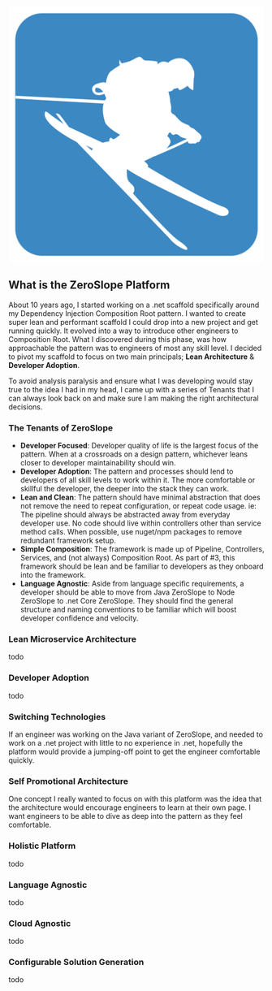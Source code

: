  ![Logo](zeroslope.png)

## What is the ZeroSlope Platform

About 10 years ago, I started working on a .net scaffold specifically around my Dependency Injection Composition Root pattern. I wanted to create super lean and performant scaffold I could drop into a new project and get running quickly. It evolved into a way to introduce other engineers to Composition Root. What I discovered during this phase, was how approachable the pattern was to engineers of most any skill level. I decided to pivot my scaffold to focus on two main principals; **Lean Architecture** & **Developer Adoption**.

To avoid analysis paralysis and ensure what I was developing would stay true to the idea I had in my head, I came up with a series of Tenants that I can always look back on and make sure I am making the right architectural decisions.

### The Tenants of ZeroSlope

* **Developer Focused**: Developer quality of life is the largest focus of the pattern. When at a crossroads on a design pattern, whichever leans closer to developer maintainability should win.
* **Developer Adoption**: The pattern and processes should lend to developers of all skill levels to work within it. The more comfortable or skillful the developer, the deeper into the stack they can work.
* **Lean and Clean**: The pattern should have minimal abstraction that does not remove the need to repeat configuration, or repeat code usage. ie: The pipeline should always be abstracted away from everyday developer use. No code should live within controllers other than service method calls. When possible, use nuget/npm packages to remove redundant framework setup.
* **Simple Composition**: The framework is made up of Pipeline, Controllers, Services, and (not always) Composition Root. As part of #3, this framework should be lean and be familiar to developers as they onboard into the framework.
* **Language Agnostic**: Aside from language specific requirements, a developer should be able to move from Java ZeroSlope to Node ZeroSlope to .net Core ZeroSlope. They should find the general structure and naming conventions to be familiar which will boost developer confidence and velocity.


### Lean Microservice Architecture

todo

### Developer Adoption

todo

### Switching Technologies

If an engineer was working on the Java variant of ZeroSlope, and needed to work on a .net project with little to no experience in .net, hopefully the platform would provide a jumping-off point to get the engineer comfortable quickly.


### Self Promotional Architecture

One concept I really wanted to focus on with this platform was the idea that the architecture would encourage engineers to learn at their own page. I want engineers to be able to dive as deep into the pattern as they feel comfortable.


### Holistic Platform

todo

### Language Agnostic

todo

### Cloud Agnostic

todo

### Configurable Solution Generation

todo
